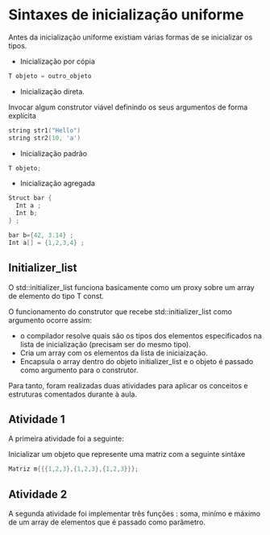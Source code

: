 
# Sintaxes de inicialização uniforme

Antes da inicialização uniforme existiam várias formas de se inicializar os tipos.

- Inicialização por cópia

```cpp
T objeto = outro_objeto 
```

- Inicialização direta.

Invocar algum construtor viável definindo os seus argumentos de forma explícita

```cpp
string str1("Hello") 
string str2(10, 'a')  
```

- Inicialização padrão

```cpp
T objeto;
```

- Inicialização agregada

```cpp
Struct bar {
  Int a ;
  Int b;
} ;

bar b={42, 3.14} ;
Int a[] = {1,2,3,4} ;
```

## Initializer_list

O std::initializer_list<T> funciona basicamente como um proxy sobre um array de elemento do tipo T const.

O funcionamento do construtor que recebe std::initializer_list<T> como argumento ocorre assim:

- o compilador resolve quais são os tipos dos elementos especificados na lista de inicialização (precisam ser do mesmo tipo).
- Cria um array com os elementos da lista de iniciaização.
- Encapsula o array dentro do objeto initializer_list<T> e o objeto é passado como argumento para o construtor.

Para tanto, foram realizadas duas atividades para aplicar os conceitos e estruturas comentados durante à aula.

## Atividade 1
A primeira atividade foi a seguinte:

Inicializar um objeto que represente uma matriz com a seguinte sintáxe 
```cpp
Matriz m{{{1,2,3},{1,2,3},{1,2,3}}};
```

## Atividade 2
A segunda atividade foi implementar três funções : soma, minímo e máximo de um array de elementos que é passado como parâmetro.